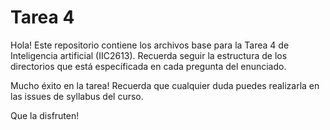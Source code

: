 # Tarea 4
Hola! Este repositorio contiene los archivos base para la Tarea 4 de Inteligencia artificial (IIC2613). Recuerda seguir la estructura de los directorios que está específicada en cada pregunta del enunciado.

Mucho éxito en la tarea! Recuerda que cualquier duda puedes realizarla en las issues de syllabus del curso.

Que la disfruten!